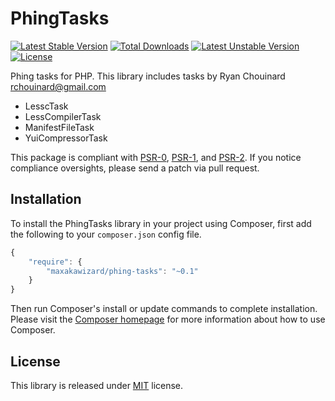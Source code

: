 # PhingTasks
[![Latest Stable Version](https://poser.pugx.org/maxakawizard/phing-tasks/v/stable.svg)](https://packagist.org/packages/maxakawizard/phing-tasks) 
[![Total Downloads](https://poser.pugx.org/maxakawizard/phing-tasks/downloads.svg)](https://packagist.org/packages/maxakawizard/phing-tasks) 
[![Latest Unstable Version](https://poser.pugx.org/maxakawizard/phing-tasks/v/unstable.svg)](https://packagist.org/packages/maxakawizard/phing-tasks) 
[![License](https://poser.pugx.org/maxakawizard/phing-tasks/license.svg)](https://packagist.org/packages/maxakawizard/phing-tasks)

Phing tasks for PHP. This library includes tasks by Ryan Chouinard <rchouinard@gmail.com>
- LesscTask
- LessCompilerTask
- ManifestFileTask
- YuiCompressorTask

This package is compliant with [PSR-0](http://www.php-fig.org/psr/0/), [PSR-1](http://www.php-fig.org/psr/1/), and [PSR-2](http://www.php-fig.org/psr/2/).
If you notice compliance oversights, please send a patch via pull request.

## Installation
To install the PhingTasks library in your project using Composer, first add the following to your `composer.json`
config file.
```javascript
{
    "require": {
        "maxakawizard/phing-tasks": "~0.1"
    }
}
```
Then run Composer's install or update commands to complete installation. Please visit the [Composer homepage][1] for
more information about how to use Composer.

## License
This library is released under [MIT](http://www.tldrlegal.com/license/mit-license) license.

[1]:  http://getcomposer.org